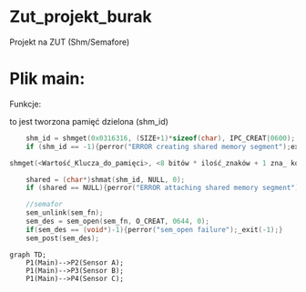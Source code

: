 # Zut_projekt_burak
Projekt na ZUT (Shm/Semafore)

# Plik main:

Funkcje:

to jest tworzona pamięć dzielona (shm_id)

```C
    shm_id = shmget(0x0316316, (SIZE+1)*sizeof(char), IPC_CREAT|0600);
    if (shm_id == -1){perror("ERROR creating shared memory segment");exit(1);}
```

```C
shmget(<Wartość_Klucza_do_pamięci>, <8 bitów * ilość_znaków + 1 zna_ kończący>, <łączy_Uprawnienia_do_zapisu_i_odczytu>);
```

```C
    shared = (char*)shmat(shm_id, NULL, 0);
    if (shared == NULL){perror("ERROR attaching shared memory segment");exit(1);}
```
```C
    //semafor
    sem_unlink(sem_fn);
    sem_des = sem_open(sem_fn, O_CREAT, 0644, 0);
    if(sem_des == (void*)-1){perror("sem_open failure");_exit(-1);}
    sem_post(sem_des);
```


```mermaid
graph TD;
    P1(Main)-->P2(Sensor A);
    P1(Main)-->P3(Sensor B);
    P1(Main)-->P4(Sensor C);
```
